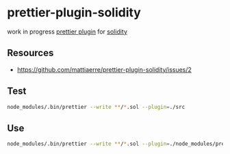 # prettier-plugin-solidity

work in progress [prettier plugin](https://github.com/prettier/prettier/issues/4180) for [solidity](https://github.com/ethereum/solidity)

## Resources

- https://github.com/mattiaerre/prettier-plugin-solidity/issues/2

## Test

```bash
node_modules/.bin/prettier --write **/*.sol --plugin=./src
```

## Use

```bash
node_modules/.bin/prettier --write **/*.sol --plugin=./node_modules/prettier-plugin-solidity
```
